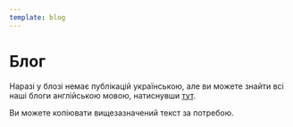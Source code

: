 ```yaml
---
template: blog
---
```


# Блог

Наразі у блозі немає публікацій українською, але ви можете знайти всі наші блоги англійською мовою, натиснувши [тут](https://peachbitcoin.com/blog).

Ви можете копіювати вищезазначений текст за потребою.
